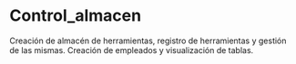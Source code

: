 # Control_almacen
Creación de almacén de herramientas, registro de herramientas y gestión de las mismas. Creación de empleados y visualización de tablas.
